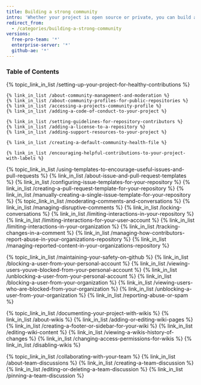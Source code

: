 ```yaml
---
title: Building a strong community
intro: 'Whether your project is open source or private, you can build a healthy and effective environment for collaboration.'
redirect_from:
  - /categories/building-a-strong-community
versions:
  free-pro-team: '*'
  enterprise-server: '*'
  github-ae: '*'
---
```



### Table of Contents

{% topic_link_in_list /setting-up-your-project-for-healthy-contributions %}
<!-- if currentVersion == "free-pro-team@latest" -->
    {% link_in_list /about-community-management-and-moderation %}
    {% link_in_list /about-community-profiles-for-public-repositories %}
    {% link_in_list /accessing-a-projects-community-profile %}
    {% link_in_list /adding-a-code-of-conduct-to-your-project %}
<!-- endif -->
    {% link_in_list /setting-guidelines-for-repository-contributors %}
    {% link_in_list /adding-a-license-to-a-repository %}
    {% link_in_list /adding-support-resources-to-your-project %}
<!-- if currentVersion == "free-pro-team@latest" or currentVersion ver_gt "enterprise-server@2.16" -->
    {% link_in_list /creating-a-default-community-health-file %}
<!-- endif -->
<!-- if currentVersion == "free-pro-team@latest" -->
    {% link_in_list /encouraging-helpful-contributions-to-your-project-with-labels %}
<!-- endif -->
{% topic_link_in_list /using-templates-to-encourage-useful-issues-and-pull-requests %}
    {% link_in_list /about-issue-and-pull-request-templates %}
    {% link_in_list /configuring-issue-templates-for-your-repository %}
    {% link_in_list /creating-a-pull-request-template-for-your-repository %}
    {% link_in_list /manually-creating-a-single-issue-template-for-your-repository %}
{% topic_link_in_list /moderating-comments-and-conversations %}
    {% link_in_list /managing-disruptive-comments %}
    {% link_in_list /locking-conversations %}
    {% link_in_list /limiting-interactions-in-your-repository %}
    {% link_in_list /limiting-interactions-for-your-user-account %}
    {% link_in_list /limiting-interactions-in-your-organization %}
    {% link_in_list /tracking-changes-in-a-comment %}
    {% link_in_list /managing-how-contributors-report-abuse-in-your-organizations-repository %}
    {% link_in_list /managing-reported-content-in-your-organizations-repository %}
<!-- if currentVersion == "free-pro-team@latest" -->
{% topic_link_in_list /maintaining-your-safety-on-github %}
    {% link_in_list /blocking-a-user-from-your-personal-account %}
    {% link_in_list /viewing-users-youve-blocked-from-your-personal-account %}
    {% link_in_list /unblocking-a-user-from-your-personal-account %}
    {% link_in_list /blocking-a-user-from-your-organization %}
    {% link_in_list /viewing-users-who-are-blocked-from-your-organization %}
    {% link_in_list /unblocking-a-user-from-your-organization %}
    {% link_in_list /reporting-abuse-or-spam %}
<!-- endif -->
{% topic_link_in_list /documenting-your-project-with-wikis %}
    {% link_in_list /about-wikis %}
    {% link_in_list /adding-or-editing-wiki-pages %}
    {% link_in_list /creating-a-footer-or-sidebar-for-your-wiki %}
    {% link_in_list /editing-wiki-content %}
    {% link_in_list /viewing-a-wikis-history-of-changes %}
    {% link_in_list /changing-access-permissions-for-wikis %}
    {% link_in_list /disabling-wikis %}
<!-- if currentVersion == "free-pro-team@latest" -->
{% topic_link_in_list /collaborating-with-your-team %}
    {% link_in_list /about-team-discussions %}
    {% link_in_list /creating-a-team-discussion %}
    {% link_in_list /editing-or-deleting-a-team-discussion %}
    {% link_in_list /pinning-a-team-discussion %}
<!-- endif -->
